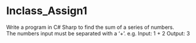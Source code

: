 # Inclass_Assign1
Write a program in C# Sharp to find the sum of a series of numbers.  
The numbers input must be separated with a ‘+’.
e.g.
Input: 1 + 2
Output: 3
